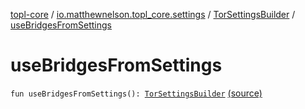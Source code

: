 [topl-core](../../index.md) / [io.matthewnelson.topl_core.settings](../index.md) / [TorSettingsBuilder](index.md) / [useBridgesFromSettings](./use-bridges-from-settings.md)

# useBridgesFromSettings

`fun useBridgesFromSettings(): `[`TorSettingsBuilder`](index.md) [(source)](https://github.com/05nelsonm/TorOnionProxyLibrary-Android/blob/master/topl-core/src/main/java/io/matthewnelson/topl_core/settings/TorSettingsBuilder.kt#L756)